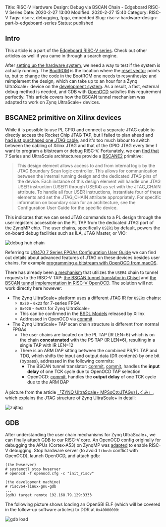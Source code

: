 Title: RISC-V Hardware Design: Debug via BSCAN Chain - Edgeboard RISC-V Series
Date: 2020-2-27 13:00
Modified: 2020-2-27 15:40
Category: RISC-V
Tags: risc-v, debugging, fpga, embedded
Slug: risc-v-hardware-design-part-b-edgeboard-series
Status: published

## Intro

This article is a part of the [Edgeboard RISC-V series]({filename}edgeboard-series.md).  Check out other articles as well if you came in through a search engine.

After [setting up the hardware system]({filename}risc-v-hardware-design-part-a.md), we need a way to test if the system is actually running.  The [BootROM](https://github.com/KireinaHoro/rocket-zynqmp/tree/master/bootrom) is the location where the [reset vector](https://github.com/KireinaHoro/rocket-zynqmp/blob/master/src/main/scala/Configs.scala#L50) points to, but to change the code in the BootROM one needs to resynthesize and reimplement the design, which can take up to an hour for a Zynq UltraScale+ device on the [development system]({filename}dev-system-setup.md).  As a result, a fast, external debug method is needed, and GDB with [OpenOCD](https://github.com/riscv/riscv-openocd) satisfies this requirement perfectly.  This article covers how the BSCAN tunnel mechanism was adapted to work on Zynq UltraScale+ devices.

## BSCANE2 primitive on Xilinx devices

While it is possible to use PL GPIO and connect a separate JTAG cable to directly access the Rocket Chip JTAG TAP, but I failed to plan ahead and [had just purchased one JTAG cable]({filename}zu3eg-purchase.md), and it's too much labour to switch between the cabling of Xilinx JTAG and that of the GPIO JTAG every time I want to program a bitstream or debug RISC-V.  Fortunately, we can [find that](https://www.xilinx.com/support/documentation/sw_manuals/xilinx2018_1/ug974-vivado-ultrascale-libraries.pdf) 7 Series and UltraScale architectures provide a [BSCANE2](https://forums.xilinx.com/t5/Other-FPGA-Architecture/BSCANE2-documentation/td-p/354185) primitive:

> This design element allows access to and from internal logic by the JTAG Boundary Scan logic controller. This allows for communication between the internal running design and the dedicated JTAG pins of the device. Each instance of this design element will handle one JTAG USER instruction (USER1 through USER4) as set with the JTAG_CHAIN attribute.
> To handle all four USER instructions, instantiate four of these elements and set the JTAG_CHAIN
attribute appropriately.
> For specific information on boundary scan for an architecture, see the Configuration User
Guide for the specific device.

This indicates that we can send JTAG commands to a PL design through the user registers accessible on the PL TAP from the dedicated JTAG port of the ZynqMP chip.  The user chains, specifically `USER1` by default, powers the on-board debug facilities such as ILA, JTAG Master, or VIO:

![debug hub chain]({static}/images/debug-hub-user-chain.png)

Referring to [UG470 7 Series FPGAs Configuration User Guide](https://www.xilinx.com/support/documentation/user_guides/ug470_7Series_Config.pdf) we can find out details about advanced features of JTAG on these devices besides user chains, for example [programming a bitstream with OpenOCD from macOS](https://jiege.ch/hardware/2020/02/09/program-artix7-on-macos/).

There has already been [a mechanism](https://jiege.ch/hardware/2020/02/09/rocket-chip-bscan-analysis/) that utilizes the `USER4` chain to tunnel requests to the RISC-V TAP: [the BSCAN tunnel translator in Chisel](https://github.com/sequencer/rocket-playground/blob/master/playground/src/fpga/FPGA.scala#L39) and [the BSCAN tunnel implementation in RISC-V OpenOCD](https://github.com/riscv/riscv-openocd/blob/7cb8843794a258380b7c37509e5c693977675b2a/src/target/riscv/riscv.c#L361).  The solution will not work directly here however:

- The Zynq UltraScale+ platform uses a different JTAG IR for `USERx` chains:
    - `0x20` - `0x23` for 7-series FPGA
    - `0x920` - `0x923` for Zynq UltraScale+
    - This can be confirmed in the [BSDL Models](https://www.xilinx.com/support/download/index.html/content/xilinx/en/downloadNav/device-models/bsdl-models/zynq-ultrascale-plus-mpsoc.html) released by Xilinx
    - Addressed in OpenOCD via [commit](https://github.com/KireinaHoro/riscv-openocd/commit/cb7f6be16f56a62fc1bdafe0030862e42446e6b2)
- The Zynq UltraScale+ TAP scan chain structure is different from normal FPGAs
    - The user chains are located on the PL TAP (IR LEN=6) which is on the chain __concatenated__ with the PS TAP (IR LEN=6), resulting in a single TAP with IR LEN=12
    - There is an ARM DAP sitting between the combined PS/PL TAP and TDO, which shifts the input and output data (DR contents) by one bit (bypass), addressed in the following commits:
        - The BSCAN tunnel translator: [commit](https://github.com/KireinaHoro/rocket-zynqmp/commit/29b176484089042058a6d3fd6b22e63f9c8b32c8), [commit](https://github.com/KireinaHoro/rocket-zynqmp/commit/ce6a810722530894ff2f9f38efb6ed26386f1fb5), handles the __input delay__ of one TCK cycle due to OpenOCD TAP selection
        - OpenOCD: [commit](https://github.com/KireinaHoro/riscv-openocd/commit/11238e1eb4ecb883ee36fcf24668187c782ade5a), handles the __output delay__ of one TCK cycle due to the ARM DAP

A picture from the article [「ZYNQ UltraScale+ MPSoCのJTAGのしくみ」](http://nahitafu.cocolog-nifty.com/nahitafu/2018/10/zynq-ultrasca-1.html), which explains the JTAG structure of Zynq UltraScale+ in detail:

![zujtag]({static}/images/zujtag-nahitafu.png)

## GDB

After understanding the user chain mechanisms for Zynq UltraScale+, we can finally attach GDB to our RISC-V core.  An OpenOCD config originally for debugging the APUs (Cortex-A53) on ZynqMP was [adapted](https://github.com/KireinaHoro/rocket-zynqmp/blob/master/openocd.cfg) to enable RISC-V debugging.  Stop hardware server (to avoid `libusb` conflict with OpenOCD), launch OpenOCD, and attach gdb:

```text
(the hwserver)
# systemctl stop hwserver
# openocd -f openocd.cfg -c "init_riscv"
```

```text
(the development machine)
# riscv64-linux-gnu-gdb
...
(gdb) target remote 192.168.79.129:3333
```

The following picture shows loading an OpenSBI ELF (which will be covered in the follow-up software articles) to DDR at `0x40000000`:

![gdb load]({static}/images/gdb-load-opensbi.jpg)
